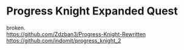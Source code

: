 # Progress Knight Expanded Quest  
broken.  
https://github.com/Zdzban3/Progress-Knight-Rewritten  
https://github.com/indomit/progress_knight_2  
